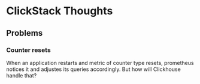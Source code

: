 # ClickStack Thoughts
## Problems
### Counter resets
When an application restarts and metric of counter type resets, prometheus notices it and adjustes its queries accordingly. But how will Clickhouse handle that?

